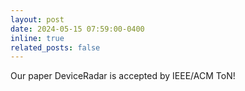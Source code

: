 ```yaml
---
layout: post
date: 2024-05-15 07:59:00-0400
inline: true
related_posts: false
---
```


Our paper DeviceRadar is accepted by IEEE/ACM ToN!